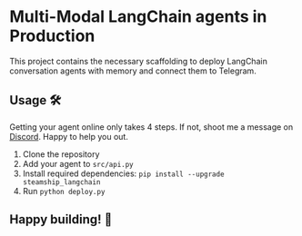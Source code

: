 # Multi-Modal LangChain agents in Production

This project contains the necessary scaffolding to deploy LangChain conversation agents with memory and connect them to Telegram.

## Usage 🛠️

Getting your agent online only takes 4 steps. If not, shoot me a message on [Discord](https://steamship.com/discord). Happy to help you out. 

1. Clone the repository
2. Add your agent to `src/api.py`
3. Install required dependencies: `pip install --upgrade steamship_langchain`
4. Run `python deploy.py`

## Happy building! 🎉
